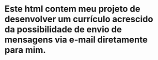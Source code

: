 # Este html contem meu projeto de desenvolver um currículo acrescido da possibilidade de envio de mensagens via e-mail diretamente para mim.